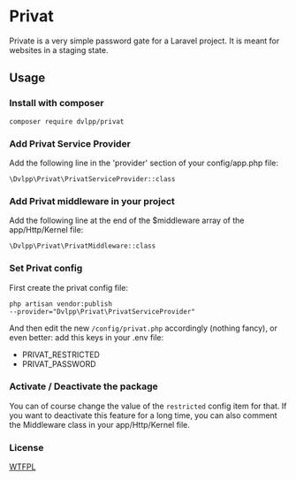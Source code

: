 # Privat

Private is a very simple password gate for a Laravel project.
It is meant for websites in a staging state.

## Usage

### Install with composer

<code>composer require dvlpp/privat</code>

### Add Privat Service Provider

Add the following line in the 'provider' section of your config/app.php file:

<code>\Dvlpp\Privat\PrivatServiceProvider::class</code>

### Add Privat middleware in your project

Add the following line at the end of the $middleware array of the app/Http/Kernel file:

<code>\Dvlpp\Privat\PrivatMiddleware::class</code>

### Set Privat config

First create the privat config file:

<code>php artisan vendor:publish --provider="Dvlpp\Privat\PrivatServiceProvider"</code>

And then edit the new <code>/config/privat.php</code> accordingly (nothing fancy),
or even better: add this keys in your .env file:

- PRIVAT_RESTRICTED
- PRIVAT_PASSWORD

### Activate / Deactivate the package

You can of course change the value of the <code>restricted</code> config item for that.
If you want to deactivate this feature for a long time, you can also comment the
Middleware class in your app/Http/Kernel file.

### License

[WTFPL](https://fr.wikipedia.org/wiki/WTFPL)
